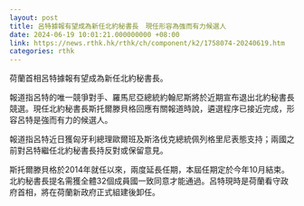 ```yaml
---
layout: post
title: 呂特據報有望成為新任北約秘書長　現任形容為強而有力候選人
date: 2024-06-19 10:01:21.000000000 +08:00
link: https://news.rthk.hk/rthk/ch/component/k2/1758074-20240619.htm
categories: rthk
---
```


荷蘭首相呂特據報有望成為新任北約秘書長。

報道指呂特的唯一競爭對手、羅馬尼亞總統約翰尼斯將於近期宣布退出北約秘書長競選。現任北約秘書長斯托爾滕貝格回應有關報道時說，遴選程序已接近完成，形容呂特是強而有力的候選人。

報道指呂特近日獲匈牙利總理歐爾班及斯洛伐克總統佩列格里尼表態支持；兩國之前對呂特繼任北約秘書長持反對或保留意見。

斯托爾滕貝格於2014年就任以來，兩度延長任期，本屆任期定於今年10月結束。北約秘書長提名需獲全體32個成員國一致同意才能通過。呂特現時是荷蘭看守政府首相，將在荷蘭新政府正式組建後卸任。
